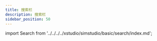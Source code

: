 ```yaml
---
title: 搜索栏
description: 搜索栏
sidebar_position: 50
---
```


import Search from '../../../../xstudio/simstudio/basic/search/index.md';

<Search />